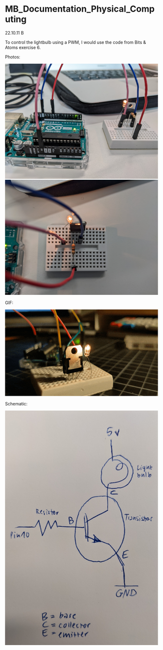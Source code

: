 # MB_Documentation_Physical_Computing

22.10.11 B

To control the lightbulb using a PWM, I would use the code from Bits & Atoms exercise 6.

Photos:

![22.10.11_B_1](images/22.10.11_B_1.jpeg)
![22.10.11_B_2](images/22.10.11_B_2.jpeg)

GIF:

![22.10.11_B_4](images/22.10.11_B_4.gif)

Schematic:

![22.10.11_B_3](images/22.10.11_B_3.jpeg)
